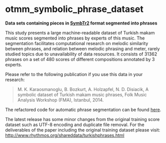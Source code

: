 # otmm_symbolic_phrase_dataset
__Data sets containing pieces in [SymbTr2](https://github.com/MTG/SymbTr) format segmented into phrases__

This study presents a large machine-readable dataset of Turkish makam music scores segmented into phrases by experts of this music. The segmentation facilitates computational research on melodic similarity between phrases, and relation between melodic phrasing and meter, rarely studied topics due to unavailability of data resources. It consists of 31362 phrases on a set of 480 scores of different compositions annotated by 3 experts. 

Please refer to the following publication if you use this data in your research:

> M. K. Karaosmanoglu, B. Bozkurt, A. Holzapfel, N. D. Disiacik, A symbolic dataset of Turkish makam music phrases, Folk Music Analysis Workshop (FMA), Istanbul, 2014.

The refactored code for automatic phrase segmentation can be found [here](https://github.com/MTG/makam-symbolic-phrase-segmentation).

The latest release has some minor changes from the original training score dataset such as UTF-8 encoding and duplicate file removal. For the deliverables of the paper including the original training dataset please visit:
http://www.rhythmos.org/shareddata/turkishphrases.html
